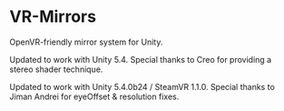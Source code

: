 # VR-Mirrors
OpenVR-friendly mirror system for Unity.

Updated to work with Unity 5.4. Special thanks to Creo for providing a stereo shader technique.

Updated to work with Unity 5.4.0b24 / SteamVR 1.1.0. Special thanks to Jiman Andrei for eyeOffset & resolution fixes.
